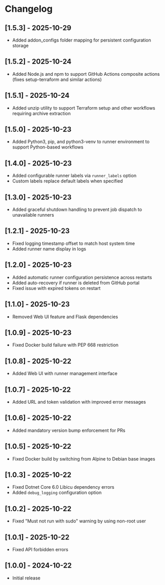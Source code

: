 # Changelog

## [1.5.3] - 2025-10-29
- Added addon_configs folder mapping for persistent configuration storage

## [1.5.2] - 2025-10-24
- Added Node.js and npm to support GitHub Actions composite actions (fixes setup-terraform and similar actions)

## [1.5.1] - 2025-10-24
- Added unzip utility to support Terraform setup and other workflows requiring archive extraction

## [1.5.0] - 2025-10-23
- Added Python3, pip, and python3-venv to runner environment to support Python-based workflows

## [1.4.0] - 2025-10-23
- Added configurable runner labels via `runner_labels` option
- Custom labels replace default labels when specified

## [1.3.0] - 2025-10-23
- Added graceful shutdown handling to prevent job dispatch to unavailable runners

## [1.2.1] - 2025-10-23
- Fixed logging timestamp offset to match host system time
- Added runner name display in logs

## [1.2.0] - 2025-10-23
- Added automatic runner configuration persistence across restarts
- Added auto-recovery if runner is deleted from GitHub portal
- Fixed issue with expired tokens on restart

## [1.1.0] - 2025-10-23
- Removed Web UI feature and Flask dependencies

## [1.0.9] - 2025-10-23
- Fixed Docker build failure with PEP 668 restriction

## [1.0.8] - 2025-10-22
- Added Web UI with runner management interface

## [1.0.7] - 2025-10-22
- Added URL and token validation with improved error messages

## [1.0.6] - 2025-10-22
- Added mandatory version bump enforcement for PRs

## [1.0.5] - 2025-10-22
- Fixed Docker build by switching from Alpine to Debian base images

## [1.0.3] - 2025-10-22
- Fixed Dotnet Core 6.0 Libicu dependency errors
- Added `debug_logging` configuration option

## [1.0.2] - 2025-10-22
- Fixed "Must not run with sudo" warning by using non-root user

## [1.0.1] - 2025-10-22
- Fixed API forbidden errors

## [1.0.0] - 2024-10-22
- Initial release
